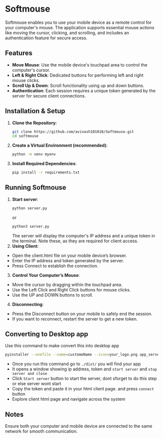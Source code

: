 # Softmouse

Softmouse enables you to use your mobile device as a remote control for your computer's mouse. The application supports essential mouse actions like moving the cursor, clicking, and scrolling, and includes an authentication feature for secure access.

## Features

- **Move Mouse**: Use the mobile device's touchpad area to control the computer's cursor.
- **Left & Right Click**: Dedicated buttons for performing left and right mouse clicks.
- **Scroll Up & Down**: Scroll functionality using up and down buttons.
- **Authentication**: Each session requires a unique token generated by the server for secure client connections.

## Installation & Setup

1. **Clone the Repository**:
   ```bash
   git clone https://github.com/avinash101010/Softmouse.git
   cd softmouse
   ```
2. **Create a Virtual Environment (recommended)**:
   ```bash
   python -m venv myenv
   ```
3. **Install Required Dependencies**:
    ```bash
    pip install -r requirements.txt
    ```

## Running Softmouse

1. **Start server**:
    ```bash
    python server.py
    ```
    or
    ```bash
    python3 server.py
    ```
    The server will display the computer's IP address and a unique token in the terminal. Note these, as they are required for client access.
2. **Using Client**:
- Open the client.html file on your mobile device’s browser.
- Enter the IP address and token generated by the server.
- Press Connect to establish the connection.

3. **Control Your Computer’s Mouse**:
- Move the cursor by dragging within the touchpad area.
- Use the Left Click and Right Click buttons for mouse clicks.
- Use the UP and DOWN buttons to scroll.

4. **Disconnecting**:

- Press the Disconnect button on your mobile to safely end the session.
- If you want to reconnect, restart the server to get a new token.


## Converting to Desktop app
Use this command to make convert this into desktop app
 ```bash
 pyinstaller --onefile --name=customeName --icon=your_logo.png app_server.py
```
- Once you run this command go to ```./dist/``` you will find your app
- It opens a window showing ip address, token and ```start server``` and ```stop server and close```
- Click ```Start server``` button to start the server, dont sforget to do this step or else server wont start
- Copy the token and paste it in your html client page. and press ```connect``` button
- Explore client html page and navigate across the system

## Notes
Ensure both your computer and mobile device are connected to the same network for smooth communication. 